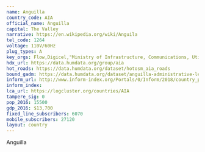 ```yaml
---
name: Anguilla
country_code: AIA
official_name: Anguilla
capital: The Valley
narrative: https://en.wikipedia.org/wiki/Anguila
tel_code: 1264
voltage: 110V/60Hz
plug_types: A
key_orgs: Flow,Digicel,"Ministry of Infrastructure, Communications, Utilitie and Housing",Microsoft Trinidad and Tobago,C&W Business
hdx_url: https://data.humdata.org/group/aia
hot_roads: https://data.humdata.org/dataset/hotosm_aia_roads
bound_gadm: https://data.humdata.org/dataset/anguilla-administrative-level-0-national-boundary
inform_url: http://www.inform-index.org/Portals/0/Inform/2018/country_profiles/AIA.pdf
inform_index:
lca_url: https://logcluster.org/countries/AIA
tampere_sig: 0
pop_2016: 15500
gdp_2016: $13,700
fixed_line_subscribers: 6070
mobile_subscribers: 27120
layout: country
---
```

Anguilla
